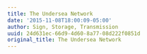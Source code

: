 ```yaml
---
title: The Undersea Network
date: '2015-11-08T18:00:09-05:00'
author: Sign, Storage, Transmission
uuid: 24d631ec-66d9-4d60-8a77-08d222f0851d
original_title: The Undersea Network
---
```


